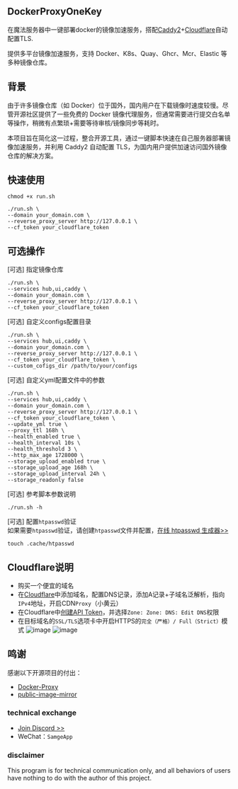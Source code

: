 ## DockerProxyOneKey

在魔法服务器中一键部署docker的镜像加速服务，搭配[Caddy2](https://github.com/caddyserver/caddy)+[Cloudflare](https://dash.cloudflare.com/profile/api-tokens)自动配置TLS.

提供多平台镜像加速服务，支持 Docker、K8s、Quay、Ghcr、Mcr、Elastic 等多种镜像仓库。


## 背景
由于许多镜像仓库（如 Docker）位于国外，国内用户在下载镜像时速度较慢。尽管开源社区提供了一些免费的 Docker 镜像代理服务，但通常需要进行提交白名单等操作，稍微有点繁琐+需要等待审核/镜像同步等耗时。

本项目旨在简化这一过程，整合开源工具，通过一键脚本快速在自己服务器部署镜像加速服务，并利用 Caddy2 自动配置 TLS，为国内用户提供加速访问国外镜像仓库的解决方案。


## 快速使用
```shell
chmod +x run.sh
```
```shell
./run.sh \
--domain your_domain.com \
--reverse_proxy_server http://127.0.0.1 \
--cf_token your_cloudflare_token
```


## 可选操作

[可选] 指定镜像仓库
```shell
./run.sh \
--services hub,ui,caddy \
--domain your_domain.com \
--reverse_proxy_server http://127.0.0.1 \
--cf_token your_cloudflare_token
```

[可选] 自定义configs配置目录
```shell
./run.sh \
--services hub,ui,caddy \
--domain your_domain.com \
--reverse_proxy_server http://127.0.0.1 \
--cf_token your_cloudflare_token \
--custom_cofigs_dir /path/to/your/configs
```

[可选] 自定义yml配置文件中的参数
```shell
./run.sh \
--services hub,ui,caddy \
--domain your_domain.com \
--reverse_proxy_server http://127.0.0.1 \
--cf_token your_cloudflare_token \
--update_yml true \
--proxy_ttl 168h \
--health_enabled true \
--health_interval 10s \
--health_threshold 3 \
--http_max_age 1728000 \
--storage_upload_enabled true \
--storage_upload_age 168h \
--storage_upload_interval 24h \
--storage_readonly false
```

[可选] 参考脚本参数说明
```shell
./run.sh -h
```

[可选] 配置`htpasswd`验证<br>
如果需要`htpasswd`验证，请创建`htpasswd`文件并配置，[在线 htpasswd 生成器>>](https://tool.oschina.net/htpasswd)
```shell
touch .cache/htpasswd
```


## Cloudflare说明
- 购买一个便宜的域名
- 在[Cloudflare](https://dash.cloudflare.com)中添加域名，配置DNS记录，添加A记录+子域名泛解析，指向`IPv4`地址，开启CDN`Proxy`（小黄云）
- 在Cloudflare中[创建API Token](https://dash.cloudflare.com/profile/api-tokens)，并选择`Zone: Zone: DNS: Edit DNS`权限
- 在目标域名的`SSL/TLS`选项卡中开启HTTPS的`完全（严格）/ Full（Strict）`模式
![image](https://github.com/user-attachments/assets/c2ac3b10-8f00-487b-ac65-34e4b15b40ba)
![image](https://github.com/user-attachments/assets/cb27e29d-9945-4829-bc8d-7d285fc98938)



## 鸣谢
感谢以下开源项目的付出：
- [Docker-Proxy](https://github.com/dqzboy/Docker-Proxy)
- [public-image-mirror](https://github.com/DaoCloud/public-image-mirror)


### technical exchange
- [Join Discord >>](https://discord.com/invite/eRuSqve8CE)
- WeChat：`SamgeApp`


### disclaimer
This program is for technical communication only, and all behaviors of users have nothing to do with the author of this project.
